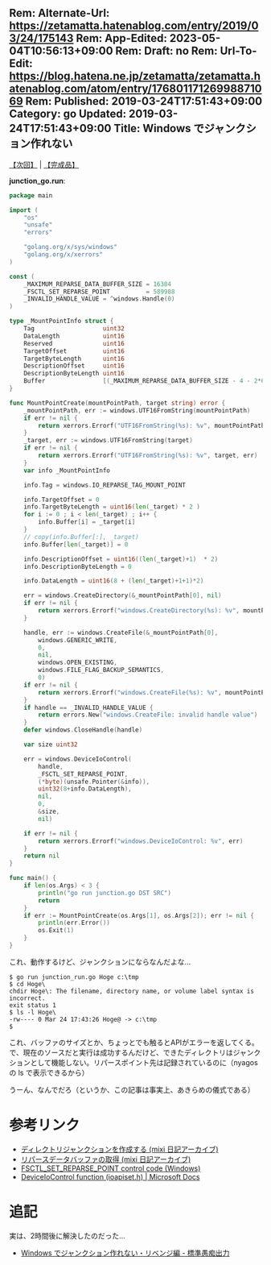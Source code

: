 Rem: Alternate-Url: https://zetamatta.hatenablog.com/entry/2019/03/24/175143
Rem: App-Edited: 2023-05-04T10:56:13+09:00
Rem: Draft: no
Rem: Url-To-Edit: https://blog.hatena.ne.jp/zetamatta/zetamatta.hatenablog.com/atom/entry/17680117126998871069
Rem: Published: 2019-03-24T17:51:43+09:00
Category: go
Updated: 2019-03-24T17:51:43+09:00
Title: Windows でジャンクション作れない
---
[【次回】](https://zetamatta.hatenablog.com/entry/2019/03/24/201000) | [【完成品】](https://github.com/nyaosorg/go-windows-junction)


<b>junction_go.run</b>:

```go
package main

import (
	"os"
	"unsafe"
	"errors"

	"golang.org/x/sys/windows"
	"golang.org/x/xerrors"
)

const (
	_MAXIMUM_REPARSE_DATA_BUFFER_SIZE = 16384
	_FSCTL_SET_REPARSE_POINT          = 589988
	_INVALID_HANDLE_VALUE = ^windows.Handle(0)
)

type _MountPointInfo struct {
	Tag                   uint32
	DataLength            uint16
	Reserved              uint16
	TargetOffset          uint16
	TargetByteLength      uint16
	DescriptionOffset     uint16
	DescriptionByteLength uint16
	Buffer                [(_MAXIMUM_REPARSE_DATA_BUFFER_SIZE - 4 - 2*6) / 2]uint16
}

func MountPointCreate(mountPointPath, target string) error {
	_mountPointPath, err := windows.UTF16FromString(mountPointPath)
	if err != nil {
		return xerrors.Errorf("UTF16FromString(%s): %v", mountPointPath, err)
	}
	_target, err := windows.UTF16FromString(target)
	if err != nil {
		return xerrors.Errorf("UTF16FromString(%s): %v", target, err)
	}
	var info _MountPointInfo

	info.Tag = windows.IO_REPARSE_TAG_MOUNT_POINT

	info.TargetOffset = 0
	info.TargetByteLength = uint16(len(_target) * 2 )
	for i := 0 ; i < len(_target) ; i++ {
		info.Buffer[i] = _target[i]
	}
	// copy(info.Buffer[:], _target)
	info.Buffer[len(_target)] = 0

	info.DescriptionOffset = uint16((len(_target)+1)  * 2)
	info.DescriptionByteLength = 0

	info.DataLength = uint16(8 + (len(_target)+1+1)*2)

	err = windows.CreateDirectory(&_mountPointPath[0], nil)
	if err != nil {
		return xerrors.Errorf("windows.CreateDirectory(%s): %v", mountPointPath, err)
	}

	handle, err := windows.CreateFile(&_mountPointPath[0],
		windows.GENERIC_WRITE,
		0,
		nil,
		windows.OPEN_EXISTING,
		windows.FILE_FLAG_BACKUP_SEMANTICS,
		0)
	if err != nil {
		return xerrors.Errorf("windows.CreateFile(%s): %v", mountPointPath, err)
	}
	if handle == _INVALID_HANDLE_VALUE {
		return errors.New("windows.CreateFile: invalid handle value")
	}
	defer windows.CloseHandle(handle)

	var size uint32

	err = windows.DeviceIoControl(
		handle,
		_FSCTL_SET_REPARSE_POINT,
		(*byte)(unsafe.Pointer(&info)),
		uint32(8+info.DataLength),
		nil,
		0,
		&size,
		nil)

	if err != nil {
		return xerrors.Errorf("windows.DeviceIoControl: %v", err)
	}
	return nil
}

func main() {
	if len(os.Args) < 3 {
		println("go run junction.go DST SRC")
		return
	}
	if err := MountPointCreate(os.Args[1], os.Args[2]); err != nil {
		println(err.Error())
		os.Exit(1)
	}
}
```

これ、動作するけど、ジャンクションにならなんだよな…

```
$ go run junction_run.go Hoge c:\tmp
$ cd Hoge\
chdir Hoge\: The filename, directory name, or volume label syntax is incorrect.
exit status 1
$ ls -l Hoge\
-rw---- 0 Mar 24 17:43:26 Hoge@ -> c:\tmp
$
```

これ、バッファのサイズとか、ちょっとでも触るとAPIがエラーを返してくる。で、現在のソースだと実行は成功するんだけど、できたディレクトリはジャンクションとして機能しない。リパースポイント先は記録されているのに（nyagos の ls で表示できるから）

うーん、なんでだろ（というか、この記事は事実上、あきらめの儀式である）

参考リンク
========

* [ディレクトリジャンクションを作成する (mixi 日記アーカイブ)](https://loafer.jp/mixi/diary/index.xht?class.xsp%3f2006-11-05-23-56)
* [リパースデータバッファの取得 (mixi 日記アーカイブ)](https://loafer.jp/mixi/diary/class.xsp?2006-10-30-23-48)
* [FSCTL_SET_REPARSE_POINT control code (Windows)](https://msdn.microsoft.com/en-us/library/Aa364595%28v=VS.85%29.aspx?f=255&MSPPError=-2147217396)
* [DeviceIoControl function (ioapiset.h) | Microsoft Docs](https://docs.microsoft.com/ja-jp/windows/desktop/api/ioapiset/nf-ioapiset-deviceiocontrol)


追記
===

実は、2時間後に解決したのだった…

* [Windows でジャンクション作れない・リベンジ編 - 標準愚痴出力](http://zetamatta.hatenablog.com/entry/2019/03/24/201000)
